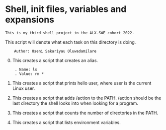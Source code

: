 #	     Shell, init files, variables and expansions
	



	This is my third shell project in the ALX-SWE cohort 2022.

   This script will denote what each task on this directory is doing.



		Author: Oseni Sakariyau Oluwadamilare

0. This creates a script that creates an alias.

    	. Name: ls
    	. Value: rm *

1. This creates a script that prints hello user, where user is the current Linux user.

2. This creates a script that adds /action to the PATH. /action should be the last directory the shell looks into when looking for a program.

3. This creates a script that counts the number of directories in the PATH.

4. This creates a script that lists environment variables.
